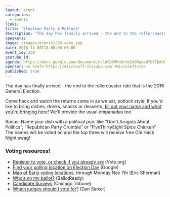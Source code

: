 ```yaml
---
layout: event
categories: 
  - events
links:
title: "Election Party & Potluck"
description: "The day has finally arrived - the end to the rollercoaster ride that is the 2016 General Election. Come hack and watch the returns come in as we eat, potluck style! If you’d like to bring dishes, drinks, snacks or desserts, fill out your name and what you’re bringing here! We’ll provide the usual empanadas too."
speakers:
image: /images/events/230-vote.jpg
date: 2016-11-08T18:00:00-06:00
event_id: 230
youtube_id: 
agenda: https://docs.google.com/document/d/1n9OSMHnDrUnIA3PpwsO7Q7IbAdbpRUO1qNQQFyIOjOk/edit#
sponsor: <a href='https://microsoft-chicago.com'>Microsoft</a>
published: true
---
```


The day has finally arrived - the end to the rollercoaster ride that is the 2016 General Election.

Come hack and watch the returns come in as we eat, potluck style! If you'd like to bring dishes, drinks, snacks or desserts, [fill out your name and what you're bringing here](https://docs.google.com/spreadsheets/d/1ymcD-5r1SCvyoDR9qTSItkoR1iYezGC8HI70P4RmSk4/edit#gid=0)! We'll provide the usual empanadas too.

Bonus: Name your dish with a political pun, like "Don't Arugula About Politics", “Republican Party Crumble” or “FiveThirtyEight Spice Chicken”. The names will be voted on and the top three will receive free Chi Hack Night swag!

### Voting resources!

* [Register to vote, or check if you already are](https://www.vote.org/state/illinois) (Vote.org)
* [Find your polling location on Election Day](https://g.co/kgs/lvfPHr) (Google) 
* [Map of Early voting locations](https://osgisomg.com/early-voting-IL/), through Monday Nov 7th (Eric Sherman)
* [Who’s on my ballot?](https://www.ballotready.org/) (BallotReady)
* [Candidate Surveys](http://elections.chicagotribune.com/candidates/) (Chicago Tribune)
* [Which judges should I vote for?](http://mobilejudges.com/) (Dan Sinker)